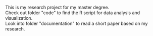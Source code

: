 
<p>This is my research project for my master degree.<br>
Check out folder "code" to find the R script for data analysis and visualization.<br>
Look into folder "documentation" to read a short paper based on my research.</p>

